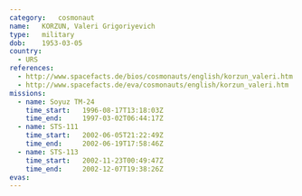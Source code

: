 ```yaml
---
category:	cosmonaut
name:	KORZUN, Valeri Grigoriyevich 
type:	military
dob:	1953-03-05
country:
  - URS
references:
  - http://www.spacefacts.de/bios/cosmonauts/english/korzun_valeri.htm
  - http://www.spacefacts.de/eva/cosmonauts/english/korzun_valeri.htm
missions:
  - name: Soyuz TM-24
    time_start:   1996-08-17T13:18:03Z
    time_end:     1997-03-02T06:44:17Z
  - name: STS-111
    time_start:   2002-06-05T21:22:49Z
    time_end:     2002-06-19T17:58:46Z
  - name: STS-113
    time_start:   2002-11-23T00:49:47Z
    time_end:     2002-12-07T19:38:26Z
evas:
---
```

